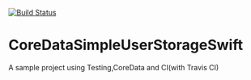 [![Build Status](https://travis-ci.com/Pugintv/CoreDataSimpleUserStorageSwift.svg?branch=master)](https://travis-ci.com/Pugintv/CoreDataSimpleUserStorageSwift)
# CoreDataSimpleUserStorageSwift

A sample project using Testing,CoreData and CI(with Travis CI)
